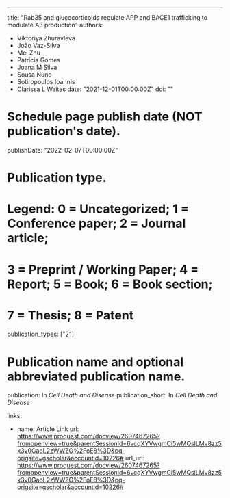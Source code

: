 
---
title: "Rab35 and glucocorticoids regulate APP and BACE1 trafficking to modulate Aβ production"
authors:
- Viktoriya Zhuravleva 
- João Vaz-Silva 
- Mei Zhu 
- Patricia Gomes 
- Joana M Silva
- Sousa Nuno 
- Sotiropoulos Ioannis 
- Clarissa L Waites
date: "2021-12-01T00:00:00Z"
doi: ""

# Schedule page publish date (NOT publication's date).
publishDate: "2022-02-07T00:00:00Z"

# Publication type.
# Legend: 0 = Uncategorized; 1 = Conference paper; 2 = Journal article;
# 3 = Preprint / Working Paper; 4 = Report; 5 = Book; 6 = Book section;
# 7 = Thesis; 8 = Patent
publication_types: ["2"]

# Publication name and optional abbreviated publication name.
publication: In *Cell Death and Disease*
publication_short: In *Cell Death and Disease*

links:
- name: Article Link
  url: https://www.proquest.com/docview/2607467265?fromopenview=true&parentSessionId=6vcqXYVwgmCi5wMQslLMv8zz5x3v0GaoL2zWWZO%2FoE8%3D&pq-origsite=gscholar&accountid=10226#
url_url: https://www.proquest.com/docview/2607467265?fromopenview=true&parentSessionId=6vcqXYVwgmCi5wMQslLMv8zz5x3v0GaoL2zWWZO%2FoE8%3D&pq-origsite=gscholar&accountid=10226#

